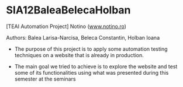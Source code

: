 # SIA12BaleaBelecaHolban

[TEAI Automation Project] Notino (www.notino.ro)

Authors:
Balea Larisa-Narcisa, 
Beleca Constantin, 
Holban Ioana

- The purpose of this project is to apply some automation testing techniques on a website that is already in production.

- The main goal we tried to achieve is to explore the website and test some of its functionalities using what was presented during this semester at the seminars
